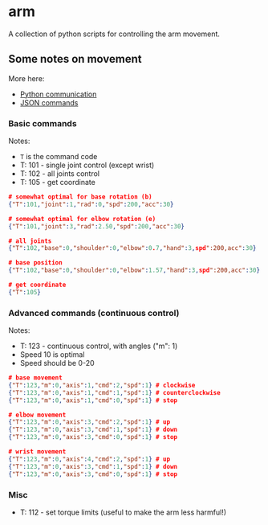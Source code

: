 # arm

A collection of python scripts for controlling the arm movement.

## Some notes on movement

More here: 
* [Python communication](https://www.waveshare.com/wiki/RoArm-M2-S_Python_HTTP_Request_Communication)
* [JSON commands](https://www.waveshare.com/wiki/RoArm-M2-S_Robotic_Arm_Control)

### Basic commands 
Notes:
* `T` is the command code
* T: 101 - single joint control (except wrist)
* T: 102 - all joints control
* T: 105 - get coordinate

```json
# somewhat optimal for base rotation (b)
{"T":101,"joint":1,"rad":0,"spd":200,"acc":30}

# somewhat optimal for elbow rotation (e)
{"T":101,"joint":3,"rad":2.50,"spd":200,"acc":30}

# all joints
{"T":102,"base":0,"shoulder":0,"elbow":0.7,"hand":3,spd":200,acc":30}  # hand and shoulder should be fixed

# base position
{"T":102,"base":0,"shoulder":0,"elbow":1.57,"hand":3,spd":200,acc":30}  # hand and shoulder should be fixed

# get coordinate
{"T":105}
```

### Advanced commands (continuous control)
Notes:
* T: 123 - continuous control, with angles ("m": 1)
* Speed 10 is optimal
* Speed should be 0-20

```json
# base movement
{"T":123,"m":0,"axis":1,"cmd":2,"spd":1} # clockwise
{"T":123,"m":0,"axis":1,"cmd":1,"spd":1} # counterclockwise
{"T":123,"m":0,"axis":1,"cmd":0,"spd":1} # stop

# elbow movement
{"T":123,"m":0,"axis":3,"cmd":2,"spd":1} # up
{"T":123,"m":0,"axis":3,"cmd":1,"spd":1} # down
{"T":123,"m":0,"axis":3,"cmd":0,"spd":1} # stop

# wrist movement
{"T":123,"m":0,"axis":4,"cmd":2,"spd":1} # up
{"T":123,"m":0,"axis":3,"cmd":1,"spd":1} # down
{"T":123,"m":0,"axis":3,"cmd":0,"spd":1} # stop
```

### Misc
* T: 112 - set torque limits (useful to make the arm less harmful!)
